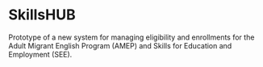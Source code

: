# SkillsHUB
Prototype of a new system for managing eligibility and enrollments for the Adult Migrant English Program (AMEP) and Skills for Education and Employment (SEE).
